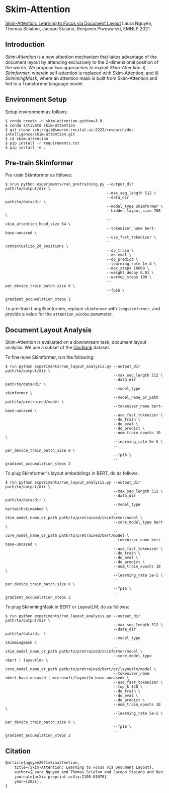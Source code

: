 # Skim-Attention

[Skim-Attention: Learning to Focus via Document Layout](https://arxiv.org/abs/2109.01078) Laura Nguyen, Thomas Scialom, Jacopo Staiano, Benjamin Piwowarski, EMNLP 2021

## Introduction

*Skim-Attention* is a new attention mechanism that takes advantage of the document layout by attending exclusively to the 2-dimensional position of the words. We propose two approaches to exploit *Skim-Attention*: i) *Skimformer*, wherein self-attention is replaced with Skim-Attention; and ii) *SkimmingMask*, where an attention mask is built from Skim-Attention and fed to a Transformer language model.

## Environment Setup

Setup environment as follows:

~~~shell
$ conda create -n skim-attention python=3.8
$ conda activate skim-attention
$ git clone ssh://git@source.recital.ai:2222/research/doc-intelligence/skim-attention.git
$ cd skim-attention
$ pip install -r requirements.txt
$ pip install -e .
~~~

## Pre-train Skimformer 

Pre-train Skimformer as follows:

~~~
$ srun python experiments/run_pretraining.py --output_dir path/to/output/dir \
                                             --max_seq_length 512 \
                                             --data_dir path/to/data/dir \
                                             --model_type skimformer \
                                             --hidden_layout_size 768 \
                                             --skim_attention_head_size 64 \
                                             --tokenizer_name bert-base-uncased \
                                             --use_fast_tokenizer \
                                             --contextualize_2d_positions \
                                             --do_train \
                                             --do_eval \
                                             --do_predict \
                                             --learning_rate 1e-4 \
                                             --max_steps 10000 \
                                             --weight_decay 0.01 \
                                             --warmup_steps 100 \
                                             --per_device_train_batch_size 8 \
                                             --fp16 \
                                             --gradient_accumulation_steps 2 
~~~

To pre-train LongSkimformer, replace `skimformer` with `longskimformer`, and provide a value for the `attention_window` parameter.

## Document Layout Analysis

Skim-Attention is evaluated on a downstream task, document layout analysis. We use a subset of the [DocBank](https://doc-analysis.github.io/docbank-page/index.html) dataset.

To fine-tune Skimformer, run the following:

~~~shell
$ run python experiments/run_layout_analysis.py --output_dir path/to/output/dir \
                                                --max_seq_length 512 \
                                                --data_dir path/to/data/dir \
                                                --model_type skimformer \
                                                --model_name_or_path path/to/pretrained/model \
                                                --tokenizer_name bert-base-uncased \
                                                --use_fast_tokenizer \
                                                --do_train \
                                                --do_eval \
                                                --do_predict \
                                                --num_train_epochs 10 \
                                                --learning_rate 5e-5 \
                                                --per_device_train_batch_size 8 \
                                                --fp16 \
                                                --gradient_accumulation_steps 2 
~~~

To plug Skimformer's layout embeddings in BERT, do as follows:

~~~shell
$ run python experiments/run_layout_analysis.py --output_dir path/to/output/dir \
                                                --max_seq_length 512 \
                                                --data_dir path/to/data/dir \
                                                --model_type bertwithskimembed \
                                                --skim_model_name_or_path path/to/pretrained/skimformer/model \
                                                --core_model_type bert \
                                                --core_model_name_or_path path/to/pretrained/bert/model \
                                                --tokenizer_name bert-base-uncased \
                                                --use_fast_tokenizer \
                                                --do_train \
                                                --do_eval \
                                                --do_predict \
                                                --num_train_epochs 10 \
                                                --learning_rate 5e-5 \
                                                --per_device_train_batch_size 8 \
                                                --fp16 \
                                                --gradient_accumulation_steps 2 
~~~

To plug SkimmingMask in BERT or LayoutLM, do as follows:

~~~shell
$ run python experiments/run_layout_analysis.py --output_dir path/to/output/dir \
                                                --max_seq_length 512 \
                                                --data_dir path/to/data/dir \
                                                --model_type skimmingmask \
                                                --skim_model_name_or_path path/to/pretrained/skimformer/model \
                                                --core_model_type <bert | layoutlm> \
                                                --core_model_name_or_path path/to/pretrained/bert/or/layoutlm/model \
                                                --tokenizer_name <bert-base-uncased | microsoft/layoutlm-base-uncased> \
                                                --use_fast_tokenizer \
                                                --top_k 128 \
                                                --do_train \
                                                --do_eval \
                                                --do_predict \
                                                --num_train_epochs 10 \
                                                --learning_rate 5e-5 \
                                                --per_device_train_batch_size 8 \
                                                --fp16 \
                                                --gradient_accumulation_steps 2 
~~~

## Citation

``` latex
@article{nguyen2021skimattention,
    title={Skim-Attention: Learning to Focus via Document Layout}, 
    author={Laura Nguyen and Thomas Scialom and Jacopo Staiano and Benjamin Piwowarski},
    journal={arXiv preprint arXiv:2109.01078}
    year={2021},
}
```
